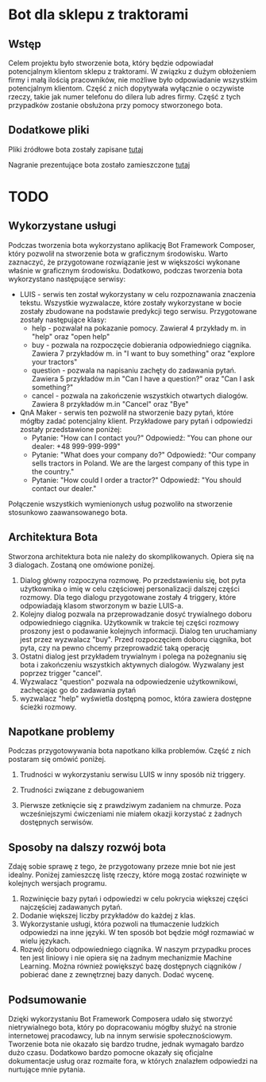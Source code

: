# Bot dla sklepu z traktorami

## Wstęp

Celem projektu było stworzenie bota, który będzie odpowiadał potencjalnym klientom sklepu z traktorami. W związku z dużym obłożeniem firmy i małą ilością pracowników, nie możliwe było odpowiadanie wszystkim potencjalnym klientom. Część z nich dopytywała wyłącznie o oczywiste rzeczy, takie jak numer telefonu do dilera lub adres firmy. Część z tych przypadków zostanie obsłużona przy pomocy stworzonego bota.

## Dodatkowe pliki

Pliki źródłowe bota zostały zapisane [tutaj](https://github.com/zgorzynb/AI-on-Microsoft-Azure/tree/main/Bot/Tractor_shop_bot)

Nagranie prezentujące bota zostało zamieszczone [tutaj](https://www.youtube.com/watch?v=ci2BcX1Rcd8&ab_channel=Bart%C5%82omiejZg%C3%B3rzy%C5%84ski)

# TODO

## Wykorzystane usługi

Podczas tworzenia bota wykorzystano aplikację Bot Framework Composer, który pozwolił na stworzenie bota w graficznym środowisku. Warto zaznaczyć, że przygotowane rozwiązanie jest w większości wykonane właśnie w graficznym środowisku. Dodatkowo, podczas tworzenia bota wykorzystano następujące serwisy:

- LUIS - serwis ten został wykorzystany w celu rozpoznawania znaczenia tekstu. Wszystkie wyzwalacze, które zostały wykorzystane w bocie zostały zbudowane na podstawie predykcji tego serwisu. Przygotowane zostały następujące klasy:
  - help - pozwalał na pokazanie pomocy. Zawierał 4 przykłady m. in "help" oraz "open help"
  - buy - pozwala na rozpoczęcie dobierania odpowiedniego ciągnika. Zawiera 7 przykładów m. in "I want to buy something" oraz "explore your tractors"
  - question - pozwala na napisaniu zachęty do zadawania pytań. Zawiera 5 przykładów m.in "Can I have a question?" oraz "Can I ask something?"
  - cancel - pozwala na zakończenie wszystkich otwartych dialogów. Zawiera 8 przykładów m.in "Cancel" oraz "Bye"
- QnA Maker - serwis ten pozwolił na stworzenie bazy pytań, które mógłby zadać potencjalny klient. Przykładowe pary pytań i odpowiedzi zostały przedstawione poniżej:
  - Pytanie: "How can I contact you?" Odpowiedź: "You can phone our dealer: +48 999-999-999"
  - Pytanie: "What does your company do?" Odpowiedź: "Our company sells tractors in Poland. We are the largest company of this type in the country."
  - Pytanie: "How could I order a tractor?" Odpowiedź: "You should contact our dealer."

Połączenie wszystkich wymienionych usług pozwoliło na stworzenie stosunkowo zaawansowanego bota.

## Architektura Bota

Stworzona architektura bota nie należy do skomplikowanych. Opiera się na 3 dialogach. Zostaną one omówione poniżej.

1. Dialog główny rozpoczyna rozmowę. Po przedstawieniu się, bot pyta użytkownika o imię w celu częściowej personalizacji dalszej części rozmowy. Dla tego dialogu przygotowane zostały 4 triggery, które odpowiadają klasom stworzonym w bazie LUIS-a.
2. Kolejny dialog pozwala na przeprowadzanie dosyć trywialnego doboru odpowiedniego ciągnika. Użytkownik w trakcie tej części rozmowy proszony jest o podawanie kolejnych informacji. Dialog ten uruchamiany jest przez wyzwalacz "buy". Przed rozpoczęciem doboru ciągnika, bot pyta, czy na pewno chcemy przeprowadzić taką operację
3. Ostatni dialog jest przykładem trywialnym i polega na pożegnaniu się bota  i zakończeniu wszystkich aktywnych dialogów. Wyzwalany jest poprzez trigger "cancel".
4. Wyzwalacz "question" pozwala na odpowiedzenie użytkownikowi, zachęcając go do zadawania pytań
5. wyzwalacz "help" wyświetla dostępną pomoc, która zawiera dostępne ścieżki rozmowy.

## Napotkane problemy

Podczas przygotowywania bota napotkano kilka problemów. Część z nich postaram się omówić poniżej.

1. Trudności w wykorzystaniu serwisu LUIS w inny sposób niż triggery. 

2.  Trudności związane z debugowaniem
3. Pierwsze zetknięcie się z prawdziwym zadaniem na chmurze. Poza wcześniejszymi ćwiczeniami nie miałem okazji korzystać z żadnych dostępnych serwisów.

## Sposoby na dalszy rozwój bota

Zdaję sobie sprawę z tego, że przygotowany przeze mnie bot nie jest idealny. Poniżej zamieszczę listę rzeczy, które mogą zostać rozwinięte w kolejnych wersjach programu.

1. Rozwinięcie bazy pytań i odpowiedzi w celu pokrycia większej części najczęściej zadawanych pytań. 
2. Dodanie większej liczby przykładów do każdej z klas.
3. Wykorzystanie usługi, która pozwoli na tłumaczenie ludzkich odpowiedzi na inne języki. W ten sposób bot będzie mógł rozmawiać w wielu językach.
4. Rozwój doboru odpowiedniego ciągnika. W naszym przypadku proces ten jest liniowy i nie opiera się na żadnym mechanizmie Machine Learning. Można również powiększyć bazę dostępnych ciągników / pobierać dane z zewnętrznej bazy danych. Dodać wycenę. 

## Podsumowanie

Dzięki wykorzystaniu Bot Framework Composera udało się stworzyć nietrywialnego bota, który po dopracowaniu mógłby służyć na stronie internetowej pracodawcy, lub na innym serwisie społecznościowym. Tworzenie bota nie okazało się bardzo trudne, jednak wymagało bardzo dużo czasu. Dodatkowo bardzo pomocne okazały się oficjalne dokumentacje usług oraz rozmaite fora, w których znalazłem odpowiedzi na nurtujące mnie pytania.






